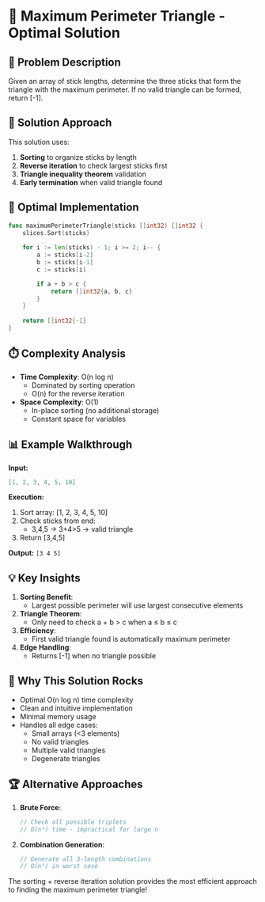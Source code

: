 # 🔺 Maximum Perimeter Triangle - Optimal Solution

## 🎯 Problem Description
Given an array of stick lengths, determine the three sticks that form the triangle with the maximum perimeter. If no valid triangle can be formed, return [-1].

## 🧠 Solution Approach
This solution uses:
1. **Sorting** to organize sticks by length
2. **Reverse iteration** to check largest sticks first
3. **Triangle inequality theorem** validation
4. **Early termination** when valid triangle found

## 🚀 Optimal Implementation
```go
func maximumPerimeterTriangle(sticks []int32) []int32 {
    slices.Sort(sticks)
    
    for i := len(sticks) - 1; i >= 2; i-- {
        a := sticks[i-2]
        b := sticks[i-1]
        c := sticks[i]

        if a + b > c {
            return []int32{a, b, c}
        }
    }
    
    return []int32{-1}
}
```

## ⏱️ Complexity Analysis
- **Time Complexity**: O(n log n)
  - Dominated by sorting operation
  - O(n) for the reverse iteration
- **Space Complexity**: O(1)
  - In-place sorting (no additional storage)
  - Constant space for variables

## 📊 Example Walkthrough
**Input:**
```go
[1, 2, 3, 4, 5, 10]
```

**Execution:**
1. Sort array: [1, 2, 3, 4, 5, 10]
2. Check sticks from end:
   - 3,4,5 → 3+4>5 → valid triangle
3. Return [3,4,5]

**Output:** `[3 4 5]`

## 💡 Key Insights
1. **Sorting Benefit**:
   - Largest possible perimeter will use largest consecutive elements
2. **Triangle Theorem**:
   - Only need to check a + b > c when a ≤ b ≤ c
3. **Efficiency**:
   - First valid triangle found is automatically maximum perimeter
4. **Edge Handling**:
   - Returns [-1] when no triangle possible

## 🌟 Why This Solution Rocks
- Optimal O(n log n) time complexity
- Clean and intuitive implementation
- Minimal memory usage
- Handles all edge cases:
  - Small arrays (<3 elements)
  - No valid triangles
  - Multiple valid triangles
  - Degenerate triangles

## 🏆 Alternative Approaches
1. **Brute Force**:
   ```go
   // Check all possible triplets
   // O(n³) time - impractical for large n
   ```
2. **Combination Generation**:
   ```go
   // Generate all 3-length combinations
   // O(n³) in worst case
   ```

The sorting + reverse iteration solution provides the most efficient approach to finding the maximum perimeter triangle!